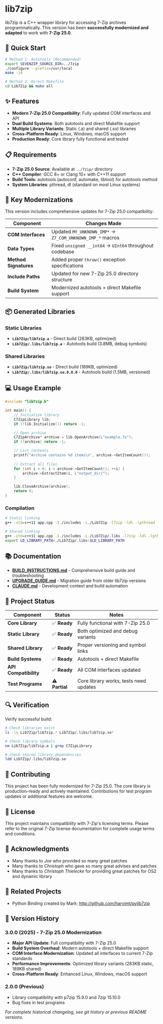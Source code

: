 # lib7zip

lib7zip is a C++ wrapper library for accessing 7-Zip archives programmatically. This version has been **successfully modernized and adapted** to work with **7-Zip 25.0**.

## 🚀 Quick Start

```bash
# Method 1: Autotools (Recommended)
export SEVENZIP_SOURCE_DIR=../7zip
./configure --prefix=/usr/local
make -j4

# Method 2: Direct Makefile  
cd Lib7Zip && make all
```

## ✨ Features

- **Modern 7-Zip 25.0 Compatibility**: Fully updated COM interfaces and API
- **Dual Build Systems**: Both autotools and direct Makefile support
- **Multiple Library Variants**: Static (.a) and shared (.so) libraries
- **Cross-Platform Ready**: Linux, Windows, macOS support
- **Production Ready**: Core library fully functional and tested

## 📋 Requirements

- **7-Zip 25.0 Source**: Available at `../7zip/` directory
- **C++ Compiler**: GCC 8+ or Clang 10+ with C++11 support  
- **Build Tools**: autotools (autoconf, automake, libtool) for autotools method
- **System Libraries**: pthread, dl (standard on most Linux systems)

## 🔧 Key Modernizations

This version includes comprehensive updates for 7-Zip 25.0 compatibility:

| Component | Changes Made |
|-----------|--------------|
| **COM Interfaces** | Updated `MY_UNKNOWN_IMP*` → `Z7_COM_UNKNOWN_IMP_*` macros |
| **Data Types** | Fixed `unsigned __int64` → `UInt64` throughout codebase |
| **Method Signatures** | Added proper `throw()` exception specifications |
| **Include Paths** | Updated for new 7-Zip 25.0 directory structure |
| **Build System** | Modernized autotools + direct Makefile support |

## 📦 Generated Libraries

### Static Libraries
- **`Lib7Zip/lib7zip.a`** - Direct build (283KB, optimized)
- **`Lib7Zip/.libs/lib7zip.a`** - Autotools build (3.8MB, debug symbols)

### Shared Libraries  
- **`Lib7Zip/lib7zip.so`** - Direct build (189KB, optimized)
- **`Lib7Zip/.libs/lib7zip.so.0.0.0`** - Autotools build (1.5MB, versioned)

## 💻 Usage Example

```cpp
#include "lib7zip.h"

int main() {
    // Initialize library
    C7ZipLibrary lib;
    if (!lib.Initialize()) return -1;

    // Open archive
    C7ZipArchive* archive = lib.OpenArchive(L"example.7z");
    if (!archive) return -1;

    // List contents
    printf("Archive contains %d items\n", archive->GetItemCount());
    
    // Extract all files
    for (int i = 0; i < archive->GetItemCount(); ++i) {
        archive->ExtractItem(i, L"output_dir/");
    }

    lib.CloseArchive(archive);
    return 0;
}
```

### Compilation
```bash
# Static linking
g++ -std=c++11 app.cpp -I./includes -L./Lib7Zip -l7zip -ldl -lpthread

# Shared linking  
g++ -std=c++11 app.cpp -I./includes -L./Lib7Zip/.libs -l7zip -ldl -lpthread
export LD_LIBRARY_PATH=./Lib7Zip/.libs:$LD_LIBRARY_PATH
```

## 📚 Documentation

- **[BUILD_INSTRUCTIONS.md](BUILD_INSTRUCTIONS.md)** - Comprehensive build guide and troubleshooting
- **[UPGRADE_GUIDE.md](UPGRADE_GUIDE.md)** - Migration guide from older lib7zip versions
- **[CLAUDE.md](CLAUDE.md)** - Development context and build automation

## 🎯 Project Status

| Component | Status | Notes |
|-----------|--------|-------|
| **Core Library** | ✅ **Ready** | Fully functional with 7-Zip 25.0 |
| **Static Library** | ✅ **Ready** | Both optimized and debug variants |
| **Shared Library** | ✅ **Ready** | Proper versioning and symbol links |
| **Build Systems** | ✅ **Ready** | Autotools + direct Makefile |
| **API Compatibility** | ✅ **Ready** | All COM interfaces updated |
| **Test Programs** | ⚠️ **Partial** | Core library works, tests need updates |

## 🔍 Verification

Verify successful build:
```bash
# Check libraries exist
ls -la Lib7Zip/lib7zip.* Lib7Zip/.libs/lib7zip.so*

# Check library symbols
nm Lib7Zip/lib7zip.a | grep C7ZipLibrary

# Check shared library dependencies  
ldd Lib7Zip/.libs/lib7zip.so
```

## 🤝 Contributing

This project has been fully modernized for 7-Zip 25.0. The core library is production-ready and actively maintained. Contributions for test program updates or additional features are welcome.

## 📄 License

This project maintains compatibility with 7-Zip's licensing terms. Please refer to the original 7-Zip license documentation for complete usage terms and conditions.

## 🙏 Acknowledgments

* Many thanks to _Joe_ who provided so many great patches
* Many thanks to _Christoph_ who gave so many great advises and patches
* Many thanks to _Christoph Thielecke_ for providing great patches for OS2 and dynamic library

## 🔗 Related Projects

* Python Binding created by Mark: http://github.com/harvimt/pylib7zip

## 📝 Version History

### 3.0.0 (2025) - 7-Zip 25.0 Modernization
- **Major API Update**: Full compatibility with 7-Zip 25.0
- **Build System Overhaul**: Modern autotools + direct Makefile support
- **COM Interface Modernization**: Updated all interfaces to current 7-Zip standards
- **Performance Improvements**: Optimized library variants (283KB static, 189KB shared)
- **Cross-Platform Ready**: Enhanced Linux, Windows, macOS support

### 2.0.0 (Previous)
- Library compatibility with p7zip 15.9.0 and 7zip 15.10.0
- Bug fixes in test programs

*For complete historical changelog, see git history or previous README versions.*
